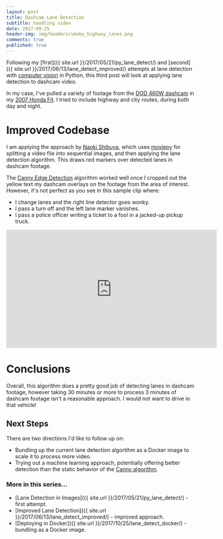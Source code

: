 ```yaml
---
layout: post
title: Dashcam Lane Detection
subtitle: handling video
date: 2017-09-25
header-img: img/headers/smoky_highway_lanes.png
comments: true
published: true
---
```


Following my [first]({{ site.url }}/2017/05/21/py_lane_detect/) and [second]({{ site.url }}/2017/06/13/lane_detect_improved/) attempts at lane detection with [computer vision](http://opencv.org/) in Python, this third post will look at applying lane detection to dashcam video.

In my case, I've pulled a variety of footage from the [DOD 460W dashcam](https://dod-tech.ca/en/product/dod-ls460w/) in my [2007 Honda Fit](http://i2.cdn.turner.com/money/galleries/2008/autos/0806/gallery.cr_best_used_mpg/images/2008_honda_fit.jpg).  I tried to include highway and city routes, during both day and night.

# Improved Codebase
I am applying the approach by [Naoki Shibuya](https://github.com/naokishibuya/car-finding-lane-lines), which uses [moviepy](https://zulko.github.io/moviepy/) for splitting a video file into sequential images, and then applying the lane detection algorithm.  This draws red markers over detected lanes in dashcam footage.

The [Canny Edge Detection](https://github.com/guydavis/lane-detect/blob/master/lane_detect.py) algorithm worked well once I cropped out the yellow text my dashcam overlays on the footage from the area of interest.  However, it's not perfect as you see in this sample clip where:

* I change lanes and the right line detector goes wonky.
* I pass a turn off and the left lane marker vanishes.
* I pass a police officer writing a ticket to a fool in a jacked-up pickup truck.  

<iframe width="560" height="315" src="https://www.youtube.com/embed/M91KB01VBNs" frameborder="0" gesture="media" allowfullscreen></iframe>

# Conclusions
Overall, this algorithm does a pretty good job of detecting lanes in dashcam footage, however taking 30 minutes or more to process 3 minutes of dashcam footage isn't a reasonable approach.  I would not want to drive in that vehicle!  

## Next Steps
There are two directions I'd like to follow up on:
* Bundling up the current lane detection algortihm as a Docker image to scale it to process more video.
* Trying out a machine learning approach, potentially offering better detection than the static behavior of the [Canny algorithm](https://en.wikipedia.org/wiki/Canny_edge_detector).

### More in this series...
* [Lane Detection in Images]({{ site.url }}/2017/05/21/py_lane_detect/) - first attempt.
* [Improved Lane Detection]({{ site.url }}/2017/06/13/lane_detect_improved/) - improved approach.
* [Deploying in Docker]({{ site.url }}/2017/10/25/lane_detect_docker/) - bundling as a Docker image.
